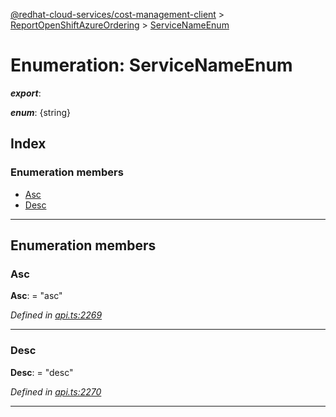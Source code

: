 [@redhat-cloud-services/cost-management-client](../README.md) > [ReportOpenShiftAzureOrdering](../modules/reportopenshiftazureordering.md) > [ServiceNameEnum](../enums/reportopenshiftazureordering.servicenameenum.md)

# Enumeration: ServiceNameEnum

*__export__*: 

*__enum__*: {string}

## Index

### Enumeration members

* [Asc](reportopenshiftazureordering.servicenameenum.md#asc)
* [Desc](reportopenshiftazureordering.servicenameenum.md#desc)

---

## Enumeration members

<a id="asc"></a>

###  Asc

**Asc**:  = "asc"

*Defined in [api.ts:2269](https://github.com/RedHatInsights/javascript-clients/blob/master/packages/cost-management/api.ts#L2269)*

___
<a id="desc"></a>

###  Desc

**Desc**:  = "desc"

*Defined in [api.ts:2270](https://github.com/RedHatInsights/javascript-clients/blob/master/packages/cost-management/api.ts#L2270)*

___

